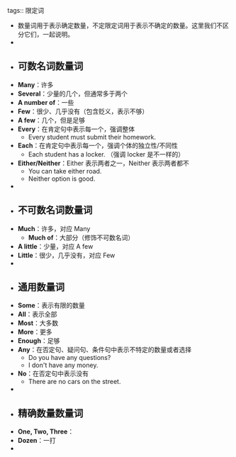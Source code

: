 tags:: 限定词

- 数量词用于表示确定数量，不定限定词用于表示不确定的数量。这里我们不区分它们，一起说明。
-
- ## 可数名词数量词
- **Many**：许多
- **Several**：少量的几个，但通常多于两个
- **A number of**：一些
- **Few**：很少、几乎没有（包含贬义，表示不够）
- **A few**：几个，但是足够
- **Every**：在肯定句中表示每一个，强调整体
	- Every student must submit their homework.
- **Each**：在肯定句中表示每一个，强调个体的独立性/不同性
	- Each student has a locker. （强调 locker 是不一样的）
- **Either/Neither**：Either 表示两者之一，Neither 表示两者都不
	- You can take either road.
	- Neither option is good.
-
- ## 不可数名词数量词
- **Much**：许多，对应 Many
	- **Much of**：大部分（修饰不可数名词）
- **A little**：少量，对应 A few
- **Little**：很少，几乎没有，对应 Few
-
- ## 通用数量词
- **Some**：表示有限的数量
- **All**：表示全部
- **Most**：大多数
- **More**：更多
- **Enough**：足够
- **Any**：在否定句、疑问句、条件句中表示不特定的数量或者选择
	- Do you have any questions?
	- I don't have any money.
- **No**：在否定句中表示没有
	- There are no cars on the street.
-
- ## 精确数量数量词
- **One, Two, Three**：
- **Dozen**：一打
-